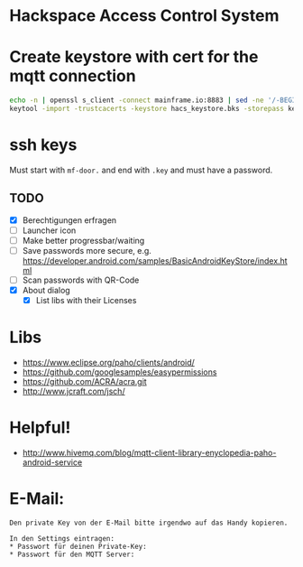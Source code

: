 # Hackspace Access Control System


# Create keystore with cert for the mqtt connection

```sh
echo -n | openssl s_client -connect mainframe.io:8883 | sed -ne '/-BEGIN CERTIFICATE-/,/-END CERTIFICATE-/p' > mqtt_mainframe.io.crt
keytool -import -trustcacerts -keystore hacs_keystore.bks -storepass keystorepw -noprompt -alias mqtt_mainframe -file mqtt_mainframe.io.crt -storetype BKS -providerClass org.bouncycastle.jce.provider.BouncyCastleProvider -providerpath bcprov-ext-jdk14-1.53.jar
```

# ssh keys

Must start with `mf-door.` and end with `.key` and must have a password.

## TODO

* [X] Berechtigungen erfragen
* [ ] Launcher icon
* [ ] Make better progressbar/waiting
* [ ] Save passwords more secure, e.g. https://developer.android.com/samples/BasicAndroidKeyStore/index.html
* [ ] Scan passwords with QR-Code
* [X] About dialog
    * [X] List libs with their Licenses

# Libs

* https://www.eclipse.org/paho/clients/android/
* https://github.com/googlesamples/easypermissions
* https://github.com/ACRA/acra.git
* http://www.jcraft.com/jsch/

# Helpful!

* http://www.hivemq.com/blog/mqtt-client-library-enyclopedia-paho-android-service


# E-Mail:

```
Den private Key von der E-Mail bitte irgendwo auf das Handy kopieren.

In den Settings eintragen:
* Passwort für deinen Private-Key:
* Passwort für den MQTT Server:
```